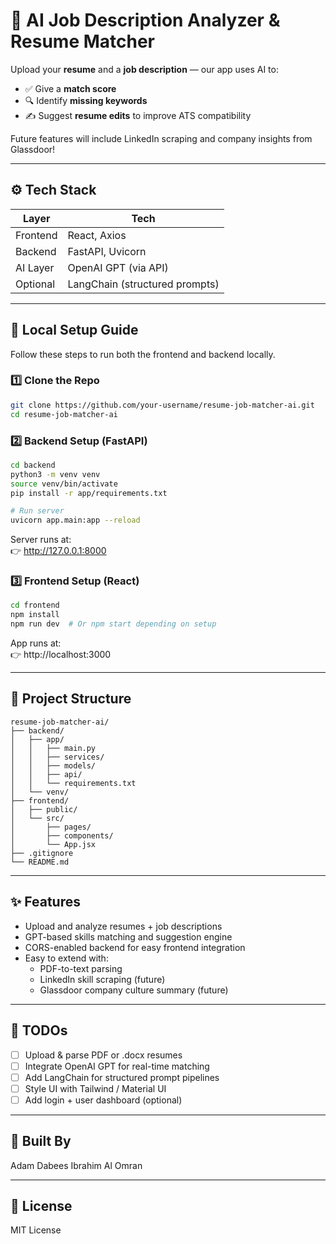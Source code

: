 # 🤖 AI Job Description Analyzer & Resume Matcher

Upload your **resume** and a **job description** — our app uses AI to:

- ✅ Give a **match score**
- 🔍 Identify **missing keywords**
- ✍️ Suggest **resume edits** to improve ATS compatibility

Future features will include LinkedIn scraping and company insights from Glassdoor!

---

## ⚙️ Tech Stack

| Layer     | Tech                     |
|-----------|--------------------------|
| Frontend  | React, Axios             |
| Backend   | FastAPI, Uvicorn         |
| AI Layer  | OpenAI GPT (via API)     |
| Optional  | LangChain (structured prompts) |

---

## 🚀 Local Setup Guide

Follow these steps to run both the frontend and backend locally.

### 1️⃣ Clone the Repo

```bash
git clone https://github.com/your-username/resume-job-matcher-ai.git
cd resume-job-matcher-ai
```

### 2️⃣ Backend Setup (FastAPI)

```bash
cd backend
python3 -m venv venv
source venv/bin/activate
pip install -r app/requirements.txt

# Run server
uvicorn app.main:app --reload
```

Server runs at:  
👉 http://127.0.0.1:8000

### 3️⃣ Frontend Setup (React)

```bash
cd frontend
npm install
npm run dev  # Or npm start depending on setup
```

App runs at:  
👉 http://localhost:3000

---

## 📂 Project Structure

```
resume-job-matcher-ai/
├── backend/
│   ├── app/
│   │   ├── main.py
│   │   ├── services/
│   │   ├── models/
│   │   ├── api/
│   │   └── requirements.txt
│   └── venv/
├── frontend/
│   ├── public/
│   └── src/
│       ├── pages/
│       ├── components/
│       └── App.jsx
├── .gitignore
└── README.md
```

---

## ✨ Features

- Upload and analyze resumes + job descriptions
- GPT-based skills matching and suggestion engine
- CORS-enabled backend for easy frontend integration
- Easy to extend with:
  - PDF-to-text parsing
  - LinkedIn skill scraping (future)
  - Glassdoor company culture summary (future)

---

## 📌 TODOs

- [ ] Upload & parse PDF or .docx resumes
- [ ] Integrate OpenAI GPT for real-time matching
- [ ] Add LangChain for structured prompt pipelines
- [ ] Style UI with Tailwind / Material UI
- [ ] Add login + user dashboard (optional)

---

## 🧠 Built By

Adam Dabees
Ibrahim Al Omran

---

## 📄 License

MIT License